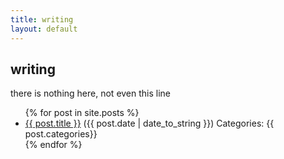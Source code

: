 ```yaml
---
title: writing
layout: default
---
```


writing
-------

there is nothing here, not even this line

<ul class="posts">
    {% for post in site.posts %}
        <li><a href="{{ post.url }}">{{ post.title }}</a> ({{ post.date | date_to_string }}) Categories: {{ post.categories}}</li>
    {% endfor %}
</ul>
